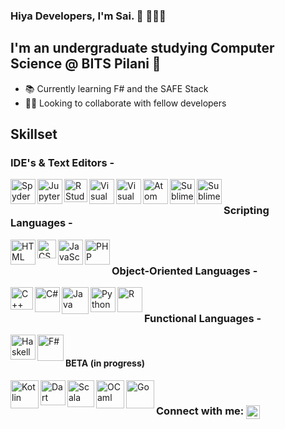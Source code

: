
### Hiya Developers, I'm Sai. 👋 👨🏻‍🎓

## I'm an undergraduate studying Computer Science @ BITS Pilani 🏫

- 📚 Currently learning F# and the SAFE Stack
- 🤝🏻 Looking to collaborate with fellow developers

## Skillset

### IDE's & Text Editors - 
<img align = "left" alt="Spyder" width="40px" src="https://avatars0.githubusercontent.com/u/11021581?s=400&u=236bd810447dbd54c3f3a1fdceb06ee3a00b38c3&v=4" />
<img align = "left" alt="Jupyter" width="40px" src="https://i.pinimg.com/564x/c3/30/83/c3308303122959f5a79d1a8e43427c65.jpg" />
<img align = "left" alt="R Studio" width="37px" src="https://pbs.twimg.com/media/DxiBoWxXcAQgMG_.png" />
<img align = "left" alt="Visual Studio" width="40px" src="https://icons-for-free.com/iconfiles/png/512/2015+microsoft+visualstudio+icon-1320192290698095218.png" />
<img align = "left" alt="Visual Studio Code" width="40px" src="https://www.pinclipart.com/picdir/middle/22-227350_service-manager-visualstudio-code-extension-icon-visual-studio.png" />
<img align = "left" alt="Atom" width="40px" src="https://icon2.cleanpng.com/20180410/fpe/kisspng-atom-computer-icons-text-editor-electron-macos-github-5accac2c064a08.4880956715233628600258.jpg" />
<img align = "left" alt="Sublime" width="40px" src="https://cdn.worldvectorlogo.com/logos/sublime-text.svg" />
<img align = "left" alt="Sublime" width="40px" src="https://cdn.iconscout.com/icon/free/png-512/vim-2-1175074.png" />


<br/>

### Scripting Languages - 
<img align = "left" alt="HTML" width="40px" src="https://www-cdn.writeraccess.com/wp-content/uploads/2014/08/blog-html-5.png" />
<img align = "left" alt="CSS" width="30px" src="https://upload.wikimedia.org/wikipedia/commons/thumb/d/d5/CSS3_logo_and_wordmark.svg/1200px-CSS3_logo_and_wordmark.svg.png" />
<img align = "left" alt="JavaScript" width="40px" src="https://pbs.twimg.com/profile_images/827354992377860096/sUe4dG_L_400x400.jpg" />
<img align = "left" alt="PHP" width="40px" src="https://encrypted-tbn0.gstatic.com/images?q=tbn%3AANd9GcSABrisafFN6i4hGp9UJ-cvt4m5qsTEUnB_hw&usqp=CAU" />


<br/>

### Object-Oriented Languages -
<img align = "left" alt="C++" width="36px" src="https://www.mvps.net/docs/wp-content/uploads/2019/07/c.png" />
<img align = "left" alt="C#" width="40px" src="https://upload.wikimedia.org/wikipedia/commons/thumb/7/7a/C_Sharp_logo.svg/1200px-C_Sharp_logo.svg.png" />
<img align = "left" alt="Java" width="43px" src="https://sdtimes.com/wp-content/uploads/2019/03/jW4dnFtA_400x400.jpg" />
<img align = "left" alt="Python" width="40px" src="https://upload.wikimedia.org/wikipedia/commons/thumb/c/c3/Python-logo-notext.svg/1200px-Python-logo-notext.svg.png" />
<img align = "left" alt="R" width="40px" src="https://www.r-project.org/Rlogo.png" />



<br/>



### Functional Languages -
<img align = "left" alt="Haskell" width="40px" src="https://assets.exercism.io/tracks/haskell-bordered-turquoise.png" />
<img align = "left" alt="F#" width="42px" src="https://upload.wikimedia.org/wikipedia/commons/5/57/Fsharp_logo.png" />


<br/>



#### BETA (in progress)
<img align = "left" alt="Kotlin" width="45px" src="https://pbs.twimg.com/profile_images/699217734492647428/pCfEzr6L_400x400.png" />
<img align = "left" alt="Dart" width="40px" src="https://cdn-images-1.medium.com/max/1200/1*knHF_qpxdtS8h0Z8EeqowA.png" />
<img align = "left" alt="Scala" width="43px" src="https://sdtimes.com/wp-content/uploads/2018/04/scala.png" />
<img align = "left" alt="OCaml" width="45px" src="https://andrewshitov.com/wp-content/uploads/2019/12/OCaml.png" />
<img align = "left" alt="Go" width="45px" src="https://sdtimes.com/wp-content/uploads/2018/02/golang.sh_-490x490.png" />


<br/>



### Connect with me: [<img align = "center" alt="LinkedIn" width="22px" src="https://cdn.jsdelivr.net/npm/simple-icons@v3/icons/linkedin.svg" />][linkedin]

[linkedin]: https://www.linkedin.com/in/
